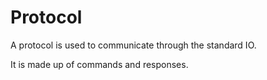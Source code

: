 Protocol
========

A protocol is used to communicate through the standard IO.

It is made up of commands and responses.

